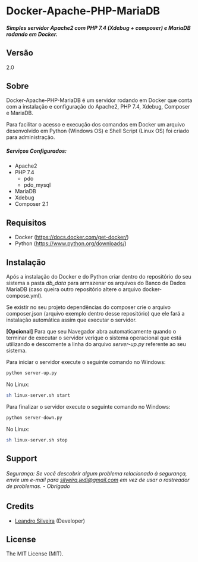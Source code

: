 # Docker-Apache-PHP-MariaDB

##### Simples servidor Apache2 com PHP 7.4 (Xdebug + composer) e MariaDB rodando em Docker.

## Versão
2.0

## Sobre

Docker-Apache-PHP-MariaDB é um servidor rodando em Docker que conta com a instalação e configuração do Apache2, PHP 7.4, Xdebug, Composer e MariaDB. 

Para facilitar o acesso e execução dos comandos em Docker um arquivo desenvolvido em Python (Windows OS) e Shell Script (Linux OS) foi criado para administração. 

##### Serviços Configurados:

- Apache2
- PHP 7.4
  - pdo
  - pdo_mysql
- MariaDB
- Xdebug
- Composer 2.1

## Requisitos

- Docker (https://docs.docker.com/get-docker/)
- Python (https://www.python.org/downloads/)

## Instalação

Após a instalação do Docker e do Python criar dentro do repositório do seu sistema a pasta *db_data* para armazenar os arquivos do Banco de Dados MariaDB (caso queira outro repositório altere o arquivo docker-compose.yml).

Se existir no seu projeto dependências do composer crie o arquivo composer.json (arquivo exemplo dentro desse repositório) que ele fará a instalação automática assim que executar o servidor. 

**[Opcional]** Para que seu Navegador abra automaticamente quando o terminar de executar o servidor verique o sistema operacional que está utilizando e descomente a linha do arquivo *server-up.py* referente ao seu  sistema.

Para iniciar o servidor execute o seguinte comando no Windows:

```bash
python server-up.py
```

No Linux: 

```bash
sh linux-server.sh start
```

Para finalizar o servidor execute o seguinte comando no Windows:

```bash
python server-down.py
```

No Linux:

```bash
sh linux-server.sh stop
```


## Support

###### Segurança: Se você descobrir algum problema relacionado à segurança, envie um e-mail para silveira.jedi@gmail.com em vez de usar o rastreador de problemas. - Obrigado

## Credits

- [Leandro Silveira](https://github.com/silveirajedi) (Developer)

## License

The MIT License (MIT).